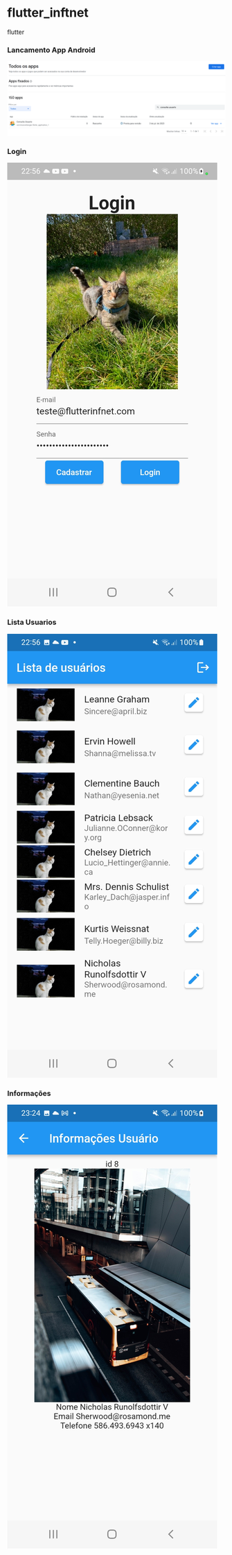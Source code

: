 # flutter_inftnet

flutter

### Lancamento App Android
![Print 01](docs/2023-07-02_22-59.png)


### Login
![Print 02](docs/Screenshot_20230702-225600.jpg)

### Lista Usuarios
![Print 02](docs/Screenshot_20230702-225620.jpg)

### Informações
![Print 02](docs/Screenshot_20230702-232430.jpg)